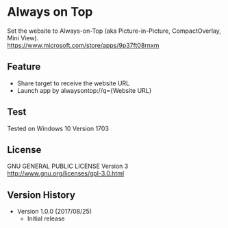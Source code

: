 Always on Top
==============
Set the website to Always-on-Top (aka Picture-in-Picture, CompactOverlay, Mini View).  
https://www.microsoft.com/store/apps/9p37ft08rnxm

## Feature
- Share target to receive the website URL
- Launch app by alwaysontop://q={Website URL}

## Test
Tested on Windows 10 Version 1703

## License
GNU GENERAL PUBLIC LICENSE Version 3  
http://www.gnu.org/licenses/gpl-3.0.html

## Version History
- Version 1.0.0 (2017/08/25)
  * Initial release
